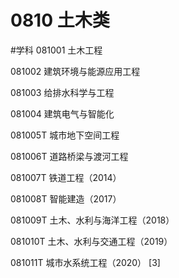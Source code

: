 # 0810 土木类
#学科
081001 土木工程

081002 建筑环境与能源应用工程

081003 给排水科学与工程

081004 建筑电气与智能化

081005T 城市地下空间工程

081006T 道路桥梁与渡河工程

081007T 铁道工程（2014）

081008T 智能建造（2017）

081009T 土木、水利与海洋工程（2018）

081010T 土木、水利与交通工程（2019）

081011T 城市水系统工程（2020） [3]